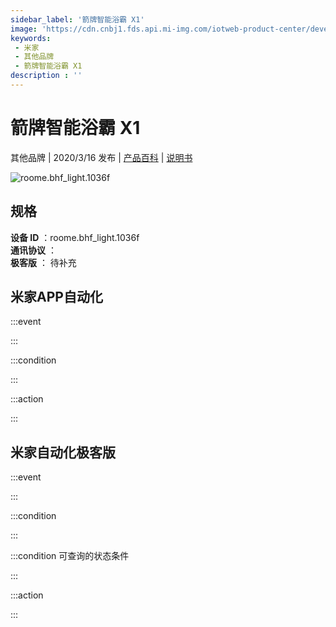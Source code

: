 ```yaml
---
sidebar_label: '箭牌智能浴霸 X1'
image: 'https://cdn.cnbj1.fds.api.mi-img.com/iotweb-product-center/developer_1582694419068iI0RYFMB.png?GalaxyAccessKeyId=AKVGLQWBOVIRQ3XLEW&Expires=9223372036854775807&Signature=+VsMuhJCZCaUZKay0v47veQPznU='
keywords: 
 - 米家
 - 其他品牌
 - 箭牌智能浴霸 X1
description : ''
---
```

# 箭牌智能浴霸 X1

其他品牌 | 2020/3/16 发布 | [产品百科](https://home.mi.com/webapp/content/baike/product/index.html?model=roome.bhf_light.1036f/) | [说明书](https://home.mi.com/views/introduction.html?model=roome.bhf_light.1036f&region=cn)

![roome.bhf_light.1036f](https://cdn.cnbj1.fds.api.mi-img.com/iotweb-product-center/developer_1582694419068iI0RYFMB.png?GalaxyAccessKeyId=AKVGLQWBOVIRQ3XLEW&Expires=9223372036854775807&Signature=+VsMuhJCZCaUZKay0v47veQPznU=)

## 规格  
> 
**设备 ID** ：roome.bhf_light.1036f  
**通讯协议** ：  
**极客版**  ： 待补充 


## 米家APP自动化  

:::event  

:::

:::condition  

:::

:::action   

:::

## 米家自动化极客版  

:::event  

:::

:::condition  

:::

:::condition 可查询的状态条件  

:::

:::action  

:::

        
